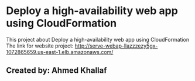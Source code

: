 
# Deploy a high-availability web app using CloudFormation

This project about Deploy a high-availability web app using CloudFormation
The link for website project: http://serve-webap-llazzzezy5gx-1072865659.us-east-1.elb.amazonaws.com/


## Created by: Ahmed Khallaf

